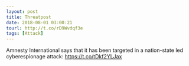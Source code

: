 ```yaml
---
layout: post
title: Threatpost
date: 2018-08-01 03:00:21
tourl: http://t.co/rD9Wvdqf3e
tags: [Attack]
---
```

Amnesty International says that it has been targeted in a nation-state led cyberespionage attack: https://t.co/tDkf2YLJax